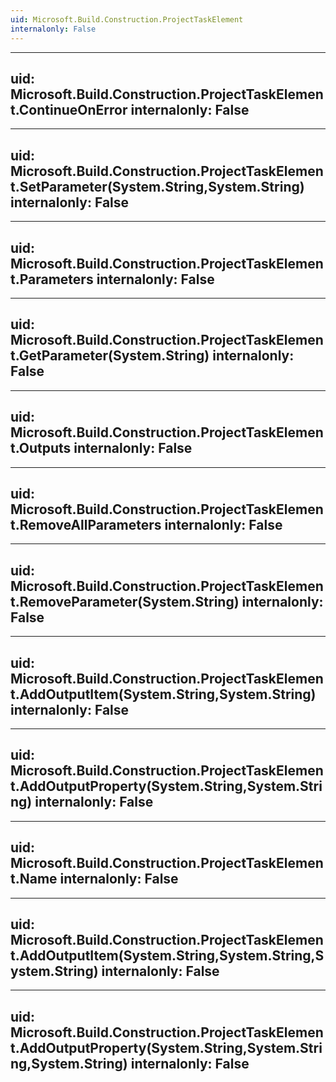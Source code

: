 ```yaml
---
uid: Microsoft.Build.Construction.ProjectTaskElement
internalonly: False
---
```


---
uid: Microsoft.Build.Construction.ProjectTaskElement.ContinueOnError
internalonly: False
---

---
uid: Microsoft.Build.Construction.ProjectTaskElement.SetParameter(System.String,System.String)
internalonly: False
---

---
uid: Microsoft.Build.Construction.ProjectTaskElement.Parameters
internalonly: False
---

---
uid: Microsoft.Build.Construction.ProjectTaskElement.GetParameter(System.String)
internalonly: False
---

---
uid: Microsoft.Build.Construction.ProjectTaskElement.Outputs
internalonly: False
---

---
uid: Microsoft.Build.Construction.ProjectTaskElement.RemoveAllParameters
internalonly: False
---

---
uid: Microsoft.Build.Construction.ProjectTaskElement.RemoveParameter(System.String)
internalonly: False
---

---
uid: Microsoft.Build.Construction.ProjectTaskElement.AddOutputItem(System.String,System.String)
internalonly: False
---

---
uid: Microsoft.Build.Construction.ProjectTaskElement.AddOutputProperty(System.String,System.String)
internalonly: False
---

---
uid: Microsoft.Build.Construction.ProjectTaskElement.Name
internalonly: False
---

---
uid: Microsoft.Build.Construction.ProjectTaskElement.AddOutputItem(System.String,System.String,System.String)
internalonly: False
---

---
uid: Microsoft.Build.Construction.ProjectTaskElement.AddOutputProperty(System.String,System.String,System.String)
internalonly: False
---
